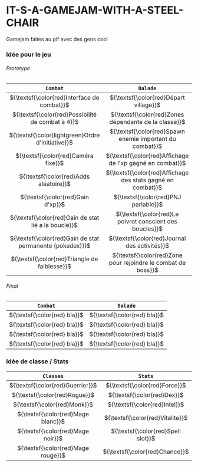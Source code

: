 # IT-S-A-GAMEJAM-WITH-A-STEEL-CHAIR
Gamejam faites au pif avec des gens cool

### Idée pour le jeu
###### Prototype 
|                        `Combat`                                |                           `Balade`                                   |
| :------------------------------------------------------------: | :------------------------------------------------------------------: |
| ${\textsf{\color{red}Interface de combat}}$                    | ${\textsf{\color{red}Départ village}}$                            |
| ${\textsf{\color{red}Possibilité de combat à 4}}$              | ${\textsf{\color{red}Zones dépendante de la classe}}$             |
| ${\textsf{\color{lightgreen}Ordre d'initiative}}$              | ${\textsf{\color{red}Spawn enemie important du combat}}$          |
| ${\textsf{\color{red}Caméra fixe}}$                            | ${\textsf{\color{red}Affichage de l'xp gagné en combat}}$         |
| ${\textsf{\color{red}Adds aléatoire}}$                         | ${\textsf{\color{red}Affichage des stats gagné en combat}}$       |
| ${\textsf{\color{red}Gain d'xp}}$                              | ${\textsf{\color{red}PNJ parlable}}$                              |
| ${\textsf{\color{red}Gain de stat lié a la boucle}}$           | ${\textsf{\color{red}Le poivrot conscient des boucles}}$          |
| ${\textsf{\color{red}Gain de stat permanente (pokedex)}}$      | ${\textsf{\color{red}Journal des activités}}$                     |
| ${\textsf{\color{red}Triangle de faiblesse}}$                  | ${\textsf{\color{red}Zone pour rejoindre le combat de boss}}$     |

###### Final 
|                 `Combat`                      |            `Balade`              |
| :-------------------------------------------: | :------------------------------: |
| ${\textsf{\color{red} bla}}$                  | ${\textsf{\color{red} bla}}$     |
| ${\textsf{\color{red} bla}}$                  | ${\textsf{\color{red} bla}}$     |
| ${\textsf{\color{red} bla}}$                  | ${\textsf{\color{red} bla}}$     |
| ${\textsf{\color{red} bla}}$                  | ${\textsf{\color{red} bla}}$     |



### Idée de classe / Stats
|                        `Classes`                                |               `Stats`              |
| :-------------------------------------------------------------: | :--------------------------------: |
| ${\textsf{\color{red}Guerrier}}$                                | ${\textsf{\color{red}Force}}$      |
| ${\textsf{\color{red}Rogue}}$                                   | ${\textsf{\color{red}Dex}}$        |
| ${\textsf{\color{red}Monk}}$                                    | ${\textsf{\color{red}Intel}}$      |
| ${\textsf{\color{red}Mage blanc}}$                              | ${\textsf{\color{red}Vitalite}}$   |
| ${\textsf{\color{red}Mage noir}}$                               | ${\textsf{\color{red}Spell slot}}$ |
| ${\textsf{\color{red}Mage rouge}}$                              | ${\textsf{\color{red}Chance}}$     |
